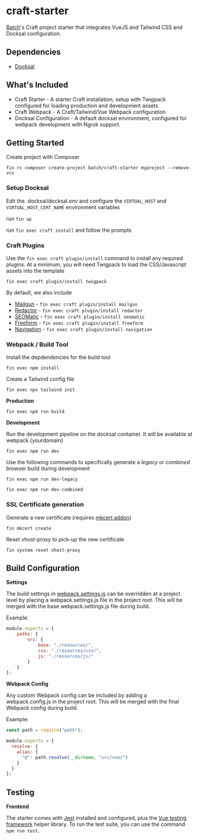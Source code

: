# craft-starter

[Batch](https://batch.nz)'s Craft project starter that integrates VueJS and Tailwind CSS and Docksal configuration.

## Dependencies

* [Docksal](https://docksal.io/)

## What's Included

* Craft Starter - A starter Craft installation, setup with Twigpack configured for loading production and development assets
* Craft Webpack - A Craft/Tailwind/Vue Webpack configuration
* Docksal Configuration - A default docksal environment, configured for webpack development with Ngrok support.

## Getting Started
Create project with Composer

`fin rc composer create-project batch/craft-starter myproject --remove-vcs`

### Setup Docksal
Edit the .docksal/docksal.env and configure the `VIRTUAL_HOST` and `VIRTUAL_HOST_CERT_NAME` environment variables

run `fin up`

run `fin exec craft install` and follow the prompts

### Craft Plugins
Use the `fin exec craft plugin/install` command to install any required plugins.
At a minimum, you will need Twigpack to load the CSS/Javascript assets into the template

 `fin exec craft plugin/install twigpack`

By default, we also include

* [Mailgun](https://github.com/craftcms/mailgun) - `fin exec craft plugin/install mailgun`
* [Redactor](https://github.com/craftcms/redactor) - `fin exec craft plugin/install redactor`
* [SEOMatic](https://github.com/nystudio107/craft-seomatic) -  `fin exec craft plugin/install seomatic`
* [Freeform](https://github.com/solspace/craft3-freeform) -  `fin exec craft plugin/install freeform`
* [Navigation](https://github.com/verbb/navigation)  - `fin exec craft plugin/install navigation`

### Webpack / Build Tool
Install the depdendencies for the build tool

`fin exec npm install`

Create a Tailwind config file

`fin exec npx tailwind init`

**Production**

`fin exec npm run build`

**Development**

Run the development pipeline on the docksal container. It will be available at webpack.{yourdomain}

`fin exec npm run dev`

Use the following commands to specifically generate a *legacy* or *combined* browser build during development

`fin exec npm run dev-legacy`

`fin exec npm run dev-combined`

### SSL Certificate generation

Generate a new certificate (requires [mkcert addon](https://docs.docksal.io/tools/mkcert#setup-and-usage-via-addon))

`fin mkcert create`

Reset vhost-proxy to pick-up the new certificate

`fin system reset vhost-proxy`

## Build Configuration

**Settings**

The build settings in [webpack.settings.js](https://github.com/batchnz/craft-webpack/blob/master/webpack.settings.js) can be overridden at a project level by placing a webpack.settings.js file in the project root. This will be merged with the base webpack.settings.js file during build.

Example:

```javascript
module.exports = {
    paths: {
        src: {
            base: "./resources/",
            css: "./resources/css/",
            js: "./resources/js/"
        }
    }
};
```

**Webpack Config**

Any custom Webpack config can be included by adding a webpack.config.js in the project root. This will be merged with the final Webpack config during build.

Example:

```javascript
const path = require("path");

module.exports = {
  resolve: {
    alias: {
      "@": path.resolve(__dirname, "src/vue/")
    }
  }
};
```

## Testing

**Frontend**

The starter comes with [Jest](https://jestjs.io/) installed and configured, plus the [Vue testing framework](https://testing-library.com/docs/vue-testing-library/intro) helper library. To run the test suite, you can use the command `npm run test`. 

